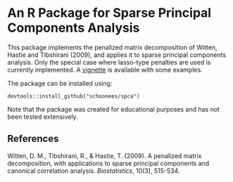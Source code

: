 # An R Package for Sparse Principal Components Analysis

This package implements the penalized matrix decomposition of Witten, Hastie and Tibshirani (2009), and 
applies it to sparse principal components analysis. Only the special case where lasso-type penalties are used is
currently implemented. A [vignette](vignettes/) is available with some examples.

The package can be installed using:

```
devtools::install_github("schoonees/spca")
```

Note that the package was created for educational purposes and has not been tested extensively.

## References

Witten, D. M., Tibshirani, R., & Hastie, T. (2009). A penalized matrix decomposition, with applications to 
sparse principal components and canonical correlation analysis. *Biostatistics*, 10(3), 515-534.